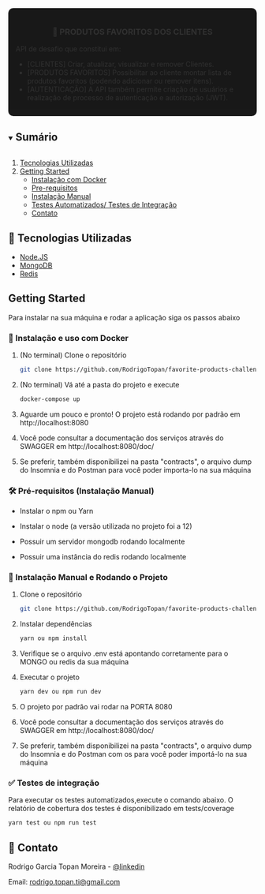 <div style="background-color: #000; border-radius: 10px; padding: 15px; opacity: 0.9">
<p align="center">
  <h3 align="center">&#129309; PRODUTOS FAVORITOS DOS CLIENTES</h3>

  <p align="justify">
    API de desafio que constitui em:<br>
    <ul>
    <li>[CLIENTES] Criar, atualizar, visualizar e remover ​Clientes.</li>
    <li>[PRODUTOS FAVORITOS] Possibilitar ao cliente montar lista de produtos favoritos (podendo adicionar ou remover itens). </li>
    <li>[AUTENTICAÇÃO] A API também permite criação de usuários e realização de processo de autenticação e autorização (JWT).</li>
    <ul>
  </p>
</p>
</div>


<!-- TABLE OF CONTENTS -->
<details open="open">
  <summary><h2 style="display: inline-block">Sumário</h2></summary>
  <ol>
    <li><a href="#tech">Tecnologias Utilizadas</a></li>
    <li>
      <a href="#getting-started">Getting Started</a>
      <ul>
        <li><a href="#docker-installation">Instalação com Docker</a></li>
        <li><a href="#prerequisites">Pre-requisitos</a></li>
        <li><a href="#installation">Instalação Manual</a></li>
        <li><a href="#tests">Testes Automatizados/ Testes de Integração</a></li>
        <li><a href="#contact">Contato</a></li>
      </ul>
    </li>
  </ol>
</details>



<div id="tech"></div>

## &#128190; Tecnologias Utilizadas

* [Node.JS](https://nodejs.org/en/)
* [MongoDB](https://www.mongodb.com/)
* [Redis](https://redis.io/)



<div id="getting-started"></div>

## Getting Started

Para instalar na sua máquina e rodar a aplicação siga os passos abaixo


<div id="docker-installation"></div>

### &#128051; Instalação e uso com Docker

1. (No terminal) Clone o repositório
   ```sh
   git clone https://github.com/RodrigoTopan/favorite-products-challenge
   ```

2. (No terminal) Vá até a pasta do projeto e execute
   ```sh
   docker-compose up
   ```

4. Aguarde um pouco e pronto! O projeto está rodando por padrão em http://localhost:8080

5. Você pode consultar a documentação dos serviços através do SWAGGER em http://localhost:8080/doc/

6. Se preferir, também disponibilizei na pasta "contracts", o arquivo dump do Insomnia e do Postman para você poder importa-lo na sua máquina

<div id="prerequisites"></div>

### &#128736; Pré-requisitos (Instalação Manual)

* Instalar o npm ou Yarn

* Instalar o node (a versão utilizada no projeto foi a 12)

* Possuir um servidor mongodb rodando localmente

* Possuir uma instância do redis rodando localmente

<div id="installation"></div>

### &#128640; Instalação Manual e Rodando o Projeto

1. Clone o repositório
   ```sh
   git clone https://github.com/RodrigoTopan/favorite-products-challenge
   ```
2. Instalar dependências
   ```sh
   yarn ou npm install
   ```

3. Verifique se o arquivo .env está apontando corretamente para o MONGO ou redis da sua máquina

4. Executar o projeto
   ```sh
   yarn dev ou npm run dev
   ```

5. O projeto por padrão vai rodar na PORTA 8080

6. Você pode consultar a documentação dos serviços através do SWAGGER em http://localhost:8080/doc/

7. Se preferir, também disponibilizei na pasta "contracts", o arquivo dump do Insomnia e do Postman com os para você poder importá-lo na sua máquina


<div id="tests"></div>

### &#9989; Testes de integração


Para executar os testes automatizados,execute o comando abaixo. O relatório de cobertura dos testes é disponibilizado em tests/coverage
   ```sh
   yarn test ou npm run test
   ```


<div id="contact"></div>

## &#128406; Contato

Rodrigo Garcia Topan Moreira - [@linkedin](https://www.linkedin.com/in/rodrigotopan)

Email: rodrigo.topan.ti@gmail.com
